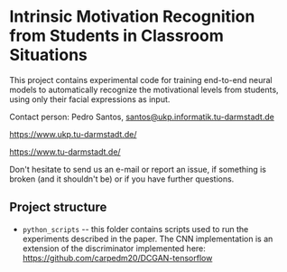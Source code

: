 # Intrinsic Motivation Recognition from Students in Classroom Situations

This project contains experimental code for training end-to-end neural models to automatically recognize the motivational levels from students, using only their facial expressions as input.

Contact person: Pedro Santos, santos@ukp.informatik.tu-darmstadt.de

https://www.ukp.tu-darmstadt.de/

https://www.tu-darmstadt.de/


Don't hesitate to send us an e-mail or report an issue, if something is broken (and it shouldn't be) or if you have further questions.

## Project structure
* `python_scripts` -- this folder contains scripts used to run the experiments described in the paper. The CNN implementation is an extension of the discriminator implemented here: https://github.com/carpedm20/DCGAN-tensorflow
